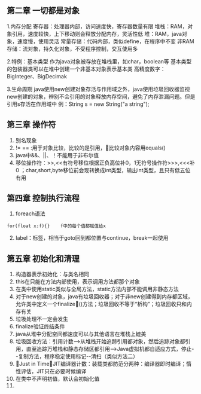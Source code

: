 ## 第二章 一切都是对象
1.内存分配
寄存器：处理器内部，访问速度快，寄存器数量有限
堆栈：RAM，对象引用，速度较快，上下移动则会释放分配内存，灵活性低
堆：RAM，java对象，速度慢，使用灵活
常量存储：代码内部，类似define，在程序中不变
非RAM存储：流对象，持久化对象，不受程序控制，交互使用多

2.特例：基本类型
作为java对象被存放在堆栈里，如char，boolean等
基本类型的包装器类可以在堆中创建一个非基本对象表示基本类
高精度数字：BigInteger、BigDecimak

3.生命周期
java使用new创建对象存活与作用域之外，java使用垃圾回收器监视new创建的对象，辨别不会引用的对象释放内存空间，避免了内存泄漏问题。但是引用s存活在作用域中
例：String s = new String("a string");

## 第三章 操作符
1. 别名现象
2. != == :用于对象比较，比较的是引用，比较对象内容用equals()
3. java中&&、||、！不能用于非布尔值
4. 移位操作符：>>,<<有符号移位根据正负高位补0，1无符号操作符>>>,<<<补0 ；char,short,byte移位前会现转换成int类型，输出int类型，且只有低五位有用

## 第四章 控制执行流程
1. foreach语法
```
for(float x:f){}	f中的每个值都赋值给x
```
2. label：标签，相当于goto回到都位置与continue，break一起使用

## 第五章 初始化和清理
1. 构造器表示初始化：与类名相同
2. this在只能在方法内部使用，表示调用方法都那个对象
3. 在类中使用static类似与全局方法，static方法内部不能调用非静态方法
4. 对于new创建的对象，java有垃圾回收器；对于非new创建得到内存都区域，允许类中定义一个finalize()方法；垃圾回收不等于“析构”；垃圾回收只和内存有关
5. 垃圾处理不一定会发生
6. finalize验证终结条件
7. java从堆中分配空间都速度可以与其他语言在堆栈上媲美
8. 垃圾回收方法：引用计数-->从堆栈开始追踪引用都对象，然后追踪对象都引用，直至追踪万堆栈和静态存储区都引用-->Java虚拟机都自适应方式，停止--复制方法，程序稳定使用标记--清扫（类似方法二）
9. Just in Time，JIT编译器计数：装载类都防范分两种：编译器即时编译；惰性评估，JIT只在必要时候编译
10. 在类中不声明初值，默认会初始化值
11. 







